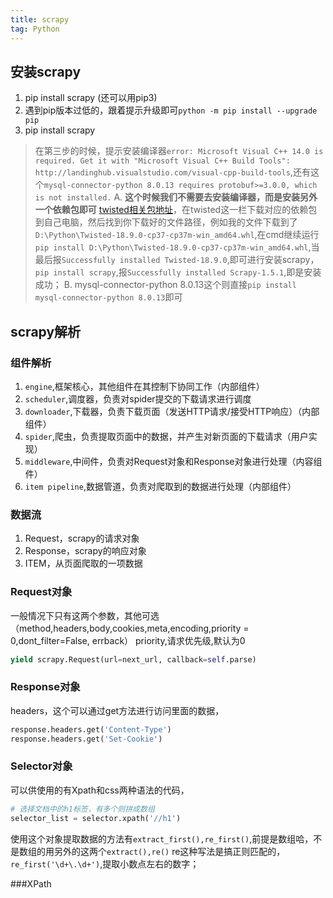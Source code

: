 ```yaml
---
title: scrapy
tag: Python
---
```


## 安装scrapy

1. pip install scrapy (还可以用pip3)
2. 遇到pip版本过低的，跟着提示升级即可`python -m pip install --upgrade pip` 
3. pip install scrapy 
> 在第三步的时候，提示安装编译器`error: Microsoft Visual C++ 14.0 is required. Get it with "Microsoft Visual C++ Build Tools": http://landinghub.visualstudio.com/visual-cpp-build-tools`,还有这个`mysql-connector-python 8.0.13 requires protobuf>=3.0.0, which is not installed.`
A. **这个时候我们不需要去安装编译器，而是安装另外一个依赖包即可** [twisted相关包地址](https://www.lfd.uci.edu/~gohlke/pythonlibs/#twisted)，在twisted这一栏下载对应的依赖包到自己电脑，然后找到你下载好的文件路径，例如我的文件下载到了`D:\Python\Twisted-18.9.0-cp37-cp37m-win_amd64.whl`,在cmd继续运行 `pip install D:\Python\Twisted-18.9.0-cp37-cp37m-win_amd64.whl`,当最后报`Successfully installed Twisted-18.9.0`,即可进行安装scrapy，`pip install scrapy`,报`Successfully installed Scrapy-1.5.1`,即是安装成功；
B. mysql-connector-python 8.0.13这个则直接`pip install mysql-connector-python 8.0.13`即可

## scrapy解析

### 组件解析

1. `engine`,框架核心，其他组件在其控制下协同工作（内部组件）
2. `scheduler`,调度器，负责对spider提交的下载请求进行调度
3. `downloader`,下载器，负责下载页面（发送HTTP请求/接受HTTP响应）（内部组件）
4. `spider`,爬虫，负责提取页面中的数据，并产生对新页面的下载请求（用户实现）
5. `middleware`,中间件，负责对Request对象和Response对象进行处理（内容组件）
6. `item pipeline`,数据管道，负责对爬取到的数据进行处理（内部组件）

### 数据流

1. Request，scrapy的请求对象
2. Response，scrapy的响应对象
3. ITEM，从页面爬取的一项数据

### Request对象

一般情况下只有这两个参数，其他可选（method,headers,body,cookies,meta,encoding,priority = 0,dont_filter=False, errback）
priority,请求优先级,默认为0
``` python
yield scrapy.Request(url=next_url, callback=self.parse)
```

### Response对象

headers，这个可以通过get方法进行访问里面的数据，
``` python
response.headers.get('Content-Type')
response.headers.get('Set-Cookie')
```

### Selector对象

可以供使用的有Xpath和css两种语法的代码，
``` python
# 选择文档中的h1标签，有多个则拼成数组
selector_list = selector.xpath('//h1')
```

使用这个对象提取数据的方法有`extract_first(),re_first()`,前提是数组哈，不是数组的用另外的这两个`extract(),re()`
re这种写法是搞正则匹配的，`re_first('\d+\.\d+')`,提取小数点左右的数字；

###XPath




